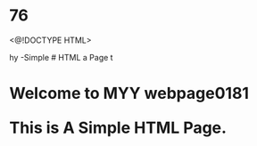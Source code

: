 # 76
<@!DOCTYPE HTML>
<html>hy
<head2
  <title>-Simple 
# HTML a
    Page</ Litle>
</head15.>
</body>t
  <h1>Welcome to MYY webpage</611.0518>0181
  <p>This is A Simple HTML Page.</p>
</body>
</html
